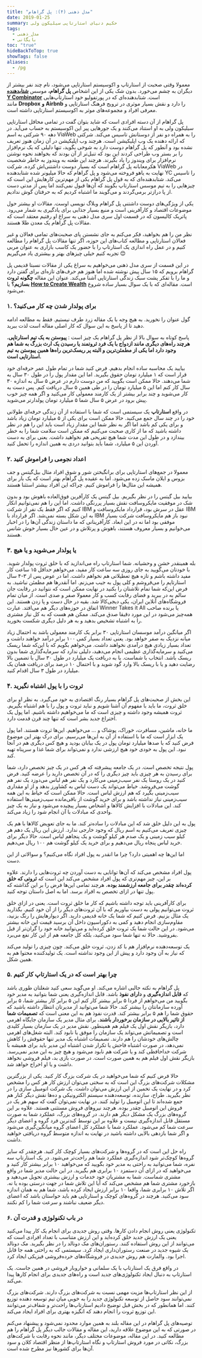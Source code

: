 ```yaml
---
title: "مدل ذهنی (۴): پل گراهام"
date: 2019-01-25
summary: حکیم دنیای استارتاپی سیلیکون ولی
tags:
  - مدل_ذهنی
  - بایگانی
toc: "true"
hideBackToTop: true
showTags: false
aliases:
  - /pg
---
```

معمولا وقتی صحبت از استارتاپ و اکوسیستم استارتاپی می‌شود، نام چند نفر بیشتر از دیگران به چشم می‌خورد. بدون شک یکی از این اشخاص **پل گراهام،** موسس **[شتابدهنده Y Combinator](https://www.ycombinator.com/)** است. شتابدهنده‌ای که در پورتفولیو خود استارتاپ‌هایی مانند **Dropbox** **و** **Airbnb** را دارد و نقش بسیار موثری در ترویج فرهنگ استارتاپی و معرفی افراد و مجموعه‌های موثر به اکوسیستم استارتاپی داشته است.

پل گراهام از آن دسته افرادی است که شاید بتوان گفت در تمامی محافل استارتاپی سیلیکون ولی به او استناد می‌کنند و یک جورهایی پیر این اکوسیستم به حساب می‌آید. در دهه ۹۰ شرکتی به اسم ViaWeb را به همراه دو نفر از دوستانش تاسیس می‌کند. شرکتی که ارائه دهنده یک وب اپلیکیشن است. هرچند وب اپلیکیشن در آن زمان هنوز تعریف نشده بود و آنطور که پل گراهام دوست دارد به شوخی بگوید، تنها دلیلی که یک نرم‌افزار را بر بستر وب طراحی کردند این بود که تنبل‌تر از آن بودند که بخواهند نحوه نوشتن نرم‌افزار برای ویندوز را یاد بگیرند. هرچند این طعنه به ویندوز به خاطر شخصیت هکرمعابانه پل گراهام است که بسیار دوست داشتنی‌اش کرده. شرکت ViaWeb در نهایت به یاهو فروخته می‌شود و پل گراهام که حالا میلیونر شده شتابدهنده YC را تاسیس می‌کند. شتابدهنده‌ای که به قول پل گراهام یکی از مهم‌ترین کارهایش این است که چیزهایی را به تیم موسس استارتاپ بگویند که آن‌ها قبول نمی‌کنند اما پس از مدتی دست از پا درازتر برمی‌گردند و می‌گویند ما اشتباه کردیم که به حرفتان گوش ندادیم.

یکی از ویژگی‌های دوست داشتنی پل گراهام وبلاگ نویسی اوست. مقالات او بیشتر حول موضوعات اقتصاد و کارآفرینی است و منبع بسیار جذابی برای یادگیری به شمار می‌رود. پاتریک کالیسون که در قسمت اول سری مدل ذهنی به سراغ او رفتیم معتقد است که مقالات پل گراهام یک معدن طلا هستند.

نظر من را هم بخواهید، فکر می‌کنم به جای نشستن پای صحبت‌های تمامی فعالان و غیر فعالان استارتاپی و مطالعه کتاب‌های این حوزه، اگر تنها مقالات پل گراهام را مطالعه کنیم و در عمل راه اندازی یک استارتاپ را با حضور یک کاسب بازاری به عنوان مربی تجربه کنیم خیلی چیزهای بهتر و بیشتری یاد می‌گیریم 😊

در این قسمت از سری مدل ذهنی می‌خواهیم به سراغ یکی از مقالات نسبتا قدیمی پل گراهام برویم که ۱۵ سال پیش نوشته شده اما هنوز هم حرف‌های تازه‌ای برای گفتن دارد و ما را با تفکر پشت سبک زندگی استارتاپی آشنا می‌کند. عنوان این مقاله **چگونه ثروت بسازیم؟** یا **[How to Create Wealth](http://paulgraham.com/wealth.html)** است. مقاله‌ای که با یک سوال بسیار ساده شروع می‌شود.

### **۱. برای پولدار شدن چه کار می‌کنید؟**

گول عنوان را نخورید. به هیچ وجه با یک مقاله زرد طرف نیستیم. فقط به مطالعه ادامه دهید تا از پاسخ به این سوال که کار اصلی مقاله است لذت ببرید.

پاسخ کوتاه به سوال بالا از نظر پل گراهام یک چیز است : **پیوستن به یک تیم استارتاپی. هرچند راه‌های دیگری مانند ازدواج با یک فرد ثروتمند یا رسیدن یک ارث بزرگ به شما هم وجود دارد اما یکی از مطمئن‌ترین و البته پر ریسک‌ترین راه‌ها همین پیوستن به تیم استارتاپی است.**

بیایید یک محاسبه ساده انجام بدهیم. فرض کنید شما در تمام طول عمر حرفه‌ای خود قرار است که ۱ میلیارد تومان حقوق بگیرید. اما این مقدار پول را در طول ۳۰ سال به شما می‌دهند. حالا ممکن است بگویید که من دوست دارم در عرض ۵ سال به اندازه ۳۰ سال کار کنم اما این ۵ میلیارد تومان را در طی همین ۵ سال دریافت کنم. پس دست به کار می‌شوید و چند برابر بیشتر از یک کارمند معمولی کار می‌کنید و اگر همه چیز خوب پیش برود در عرض ۵ سال شما ۵ میلیارد تومان پولدارتر می‌شوید.

در واقع **استارتاپ** یک سیستمی است که شما با استفاده از آن زندگی حرفه‌ای طولانی خود را در چند سال جمع می‌کنید. حالا ممکن است برای یکی از ۵ میلیارد تومان زیاد باشد و برای یکی کم باشد اما اگر به نظر شما این مقدار زیاد است باید این را هم در نظر داشته باشید که ما از کاری صحبت می‌کنیم که ممکن است سلامت شما را به خطر بیندازد و در طول این مدت شما هیچ تفریحی هم نخواهید داشت. یعنی برای به دست آوردن این ۵ میلیارد، شما باید بتوانید دردی به همین اندازه را تحمل کنید.

### **۲. اعداد نجومی را فراموش کنید**

معمولا در جمع‌های استارتاپی برای برانگیختن شور و شوق افراد مثال بیل‌گیتس و جف بزوس و ایلان ماسک زده می‌شود. اما به عقیده پل گراهام بهتر است که یک بار برای همیشه این مثال‌ها را فراموش کنیم. چراکه این افراد بیشتر استثنا هستند.

بیایید بیل گیتس را در نظر بگیریم. بیل گیتس یک کارآفرین فوق‌العاده باهوش بود و بدون شک در موفقیت مایکروسافت نقش بسیار پررنگی داشت. اما این را هم نمی‌توانیم انکار کنیم که اگر فقط یک نفر از شرکت IBM عقل در سرش بود، قرارداد مایکروسافت و IBM به این شکل بسته نمی‌شد. اگر قرارداد با IBM نبود باز هم مایکروسافت شرکت بسیار موفقی بود اما نه در این ابعاد. کارآفرینانی که ما داستان زندگی آن‌ها را در اخبار می‌خوانیم و بسیار معروف هستند، باهوش و پرتلاش و در عین حال بسیار خوش شانس هستند.

### ۳. یا پولدار می‌شوید و یا هیچ

بله همینقدر خشن و وحشیانه. شما استارتاپ راه می‌اندازید که با خلق ثروت پولدار شوید. با خودتان می‌گویید به جای روزی سه ساعت کار مفید، می‌خواهم حداقل ۱۵ ساعت کار مفید داشته باشم و تازه هیچ تعطیلاتی هم نخواهم داشت. اما در عوض پس از ۳-۴ سال استارتاپم را می‌فروشم و کلی پول به جیب می‌زنم. اما آنقدرها هم مطمئن نباشید. به فرض این‌که شما تمام تلاشتان را بکنید در نهایت ممکن است که نتوانید در رقابت جان سالم به در ببرید و فضای رقابت کسب و کار معمولا صفر و صدی است. از میان تمام فروشگاه‌های آنلاین ایران، یکی دیجی‌کالا شد. بقیه در حال دست و پا زدن هستند. این اتفاق در حوزه‌های دیگر هم می‌افتد. عبارت Winner Takes it All یا برنده صاحب همه‌چیز می‌شود در این مورد دقیقا صدق می‌کند. ممکن هم هست که به کل نیاز مشتری را به اشتباه تشخیص بدهید و به هر دلیل دیگری شکست بخورید.

اگر میانگین درآمد موسسان استارتاپی ۳۰ برابر یک کارمند معمولی باشد به احتمال زیاد میانه نزدیک به صفر خواهد بود. یعنی تعداد بسیار کمی ۱۰۰ برابر درآمد خواهند داشت و تعداد بسیار زیادی هیچ درآمدی نخواهند داشت. می‌خواهم بگویم که با این‌که شما ریسک می‌کنید و سرمایه‌گذاری عظیمی انجام می‌دهید، دلیلی ندارد که سرمایه‌گذاری شما بدون ریسک باشد. انتخاب با شماست. یا به دریافت یک میلیارد در طول ۳۰ سال با تضمین بالا رضایت دهید و یا با ریسک بالا وارد گود شوید و با احتمال ۱۰ درصد برای دریافت همان یک میلیارد در طول ۳ سال اقدام کنید.

### **۴. ثروت را با پول اشتباه نگیرید**

این بخش از صحبت‌های پل گراهام بسیار رنگ اقتصادی به خود می‌گیرد. به نظر او برای خلق ثروت، ما باید با مفهوم آن آشنا شویم و نباید ثروت و پول را با هم اشتباه بگیریم. ثروت همیشه وجود داشته و چیزی است که ما می‌خواهیم داشته باشیم. اما پول یک اختراع جدید بشر است که تنها چند قرن قدمت دارد.

ما خانه، ماشین، مسافرت، خوراک، پوشاک و … می‌خواهیم. این‌ها ثروت هستند. اما پول یک ابزار است که ما با استفاده از آن به این‌ها می‌رسیم. برای درک بهتر این موضوع فرض کنید که با صدها میلیارد تومان پول در یک بیابان بودید و هیچ کس دیگری هم در آنجا نبود. این پول به خودی خود هیچ ارزشی ندارد و نمی‌تواند برای شما غذا و سرپناه تهیه کند.

پول نتیجه تخصص است. در یک جامعه پیشرفته که هر کس در یک چیز تخصص دارد، شما برای رسیدن به هر چیزی باید چیز دیگری را که در آن تخصص دارید را عرضه کنید. فرض کنید در یک روستا یک نفر سیب‌زمینی می‌کارد و یک نفر هم لباس می‌دوزد یک نفر هم گوشت می‌فروشد. خیاط می‌تواند یک دست لباس به کشاورز بدهد و از او مقداری سیب‌زمینی بگیرد که هم ارزش لباس است. حالا ممکن است که خیاط به این همه سیب‌زمینی نیاز نداشته باشد و برای خرید گوشت از باقی‌مانده سیب‌زمینی‌ها استفاده کند. این مبادلات با افزایش کالاها و اشخاص بسیار پیچیده می‌شود و نیاز به یک چیز واحدی که مبادلات با آن انجام شود را زیاد می‌کند.

پول به این دلیل خلق شد که این مبادلات را ساده‌تر کند. ما به جای تعویض کالا‌ها با هم یک چیزی تعریف می‌کنیم به اسم ریال که وجود خارجی ندارد. ارزش این ریال یک دهم هر کیلو سیب زمینی و یک صدم هر کیلو گوشت و یک پنجاهم لباس است. حالا دیگر برای خرید لباس پنجاه ریال می‌دهیم و برای خرید یک کیلو گوشت هم ۱۰۰ ریال می‌دهیم.

اما این‌ها چه اهمیتی دارد؟ چرا ما انقدر به پول افراد نگاه می‌کنیم؟ و سوالاتی از این دست.

پول افراد مشخص می‌کند که آن‌ها توانایی به دست آوردن چه ثروت‌هایی را دارند. علاوه بر این، چیز مهم‌تری که پول افراد مشخص می‌کند این است که **ثروتی که خلق کرده‌اند** **چقدر برای جامعه ارزشمند بوده.** هرچند تمامی این‌ها فرض را بر این گذاشته که پول تنها در ازای تخصص به افراد برسد. اما به اصل داستان توجه کنید.

برای کارآفرینی باید توجه داشته باشیم که کار ما خلق ثروت است. یعنی در ازای خلق ثروت می‌توانیم پولی به دست بیاوریم که با آن ثروت‌های دیگر را از آن خود کنیم. بگذارید یک مثال بزنیم. فرض کنیم که شما یک خانه قدیمی دارید. اگر دیوارهایش را رنگ بزنید، مقاوم‌سازی انجام دهید و کمی به دکوراسیون داخل آن برسید قیمت این خانه بیشتر می‌شود. در این حالت شما یک ثروت خلق کرده‌اید و می‌توانید خانه خود را گران‌تر از قبل بفروشید. حالا نه تنها شما سود می‌کنید، بلکه کل جامعه هم از این کار نفع می‌برد.

یک توسعه‌دهنده نرم‌افزار هم با کد زدن، ثروت خلق می‌کند. چون چیزی را تولید می‌کند که نیاز به آن وجود دارد و پیش از این وجود نداشته است. یک تولید‌کننده محتوا هم به همین شکل.

### **۵. چرا بهتر است که در یک استارتاپ کار کنیم**

پل گراهام به نکته جالبی اشاره می‌کند. او می‌گوید سعی کنید شغلتان طوری باشد که **قابل اندازه‌گیری** و **دارای نفوذ** باشد. قابل اندازه‌گیری یعنی شما بتوانید به مدیر خود بگویید من می‌خواهم از فردا ۵ برابر بیشتر کار کنم این ۵ برابر کار بیشتر شما، ۵ برابر آورده سازمانتان را بیشتر کند. حالا شما می‌توانید از مدیرتان انتظار داشته باشید که حقوق شما را هم ۵ برابر بیشتر کند. قدرت نفوذ هم به این معنی است که **تصمیمات شما از تاثیر بالایی در سازمان برخوردار باشند.** برای مثال مدیر یک سازمان جایگاه اهرمی دارد، بازیگر نقش اول یک فیلم هم همینطور. نقش مدیر در یک سازمان بسیار کلیدی است و تصمیماتش می‌تواند یک سازمان را موفق یا نابود کند. البته شغل‌های اهرمی چالش‌های خودشان را هم دارند. تصمیمات اشتباه یک مدیر تنها حقوقش را کاهش نمی‌دهد، در صورت اشتباه فاحش یا تکرار شدن اشتباه این مدیر باید برای همیشه با شرکت خداحافظی کند و یا شرکت هم نابود می‌شود و هیچ چیز به این مدیر نمی‌رسد. بازیگر نقش اول فیلم هم به همین صورت است. در صورت بازی بد، فیلم فروشی نخواهد داشت و یا او اخراج خواهد شد.

حالا فرض کنیم که شما می‌خواهید در یک شرکت بزرگ کار کنید. یکی از بزرگترین مشکلات شرکت‌های بزرگ این است که به سختی می‌توان ارزش کار هر کس را مشخص کرد و در نهایت یک تخمین از این ارزش می‌توان داشت. یک شرکت اتومبیل سازی را در نظر بگیرید. طراح، سازنده، توسعه‌دهنده سیستم الکترونیکی و ده‌ها نقش دیگر کنار هم جمع شده‌اند تا این اتومبیل را تولید کنند. در نهایت نمی‌توان گفت که سهم هر یک در فروش این اتومبیل چقدر بوده. هرچند نیروهای فروش مستثنی هستند. علاوه بر این گروه‌های بزرگ یک مشکل دیگر هم دارند. در گروه‌های بزرگ، عملکرد شما به صورت مستقل قابل اندازه‌گیری نیست و علاوه بر این توسط کندترین فرد گروه و اعضای دیگر سرعت شما کم می‌شود. عملکرد شما با عملکرد کل اعضای گروه میانگین‌گیری می‌شود و اگر شما بازدهی بالایی داشته باشید در نهایت به اندازه متوسط گروه دریافتی خواهید داشت.

راه حل این است که در گروه‌ها و شرکت‌های بسیار کوچک کار کنید. هرچقدر که سایز گروه‌ها کوچک‌تر شود اندازه‌گیری عملکرد شما هم راحت‌تر می‌شود. در یک استارتاپ سه نفره، شما می‌توانید به راحتی به مدیر خود بگویید که می‌خواهید ۱۰ برابر بیشتر کار کنید و می‌خواهید که در ازای آن دستمزد ۱۰ برابری هم بگیرید. در این حالت مدیر شما در واقع مشتری شماست. شما به مشتریان خود خدمات و ارزش بیشتری تحویل می‌دهید و بازخورد مشتری شما هم مشخص می‌کند که آیا این تلاش شما در جهت درستی بوده یا نه. اگر تلاش ۱۰ برابری شما، واقعا ۱۰ برابر ارزش ایجاد کرده باشد، شما هم به همان اندازه سود می‌کنید. هرچند در گروه‌های کوچک و استارتاپی هم باید حواستان باشد که اعضای دیگر ضعیف نباشند و سرعت شما را کم نکنند.

### **۶. در باب تکنولوژی و قدرت آن**

تکنولوژی یعنی روش انجام دادن کارها. وقتی روش جدیدی برای انجام یک کار پیدا می‌کنید یعنی یک ارزش جدید خلق کرده‌اید و این ارزش متناسب با تعداد افرادی است که می‌توانند از این روش استفاده کنند. رستوران‌های مک دونالد را در نظر بگیرید. مک دونالد یک شیوه جدید در صنعت رستوران‌داری ایجاد کرد. سیستمی که به راحتی همه جا قابل اجرا بود. والمارت هم روش جدیدی در فروشگاه‌های خرده‌فروشی فیزیکی ایجاد کرد.

در واقع فرق یک استارتاپ با یک سلمانی و خواروبار فروشی در همین جاست. یک استارتاپ به دنبال ایجاد تکنولوژی‌های جدید است و راه‌های جدیدی برای انجام کارها پیدا می‌کند.

از این نظر استارتاپ‌ها مزیت مهمی نسبت به شرکت‌های بزرگ دارند. شرکت‌های بزرگ نمی‌توانند سود حاصل از توسعه تکنولوژی جدید را به خوبی میان تیم توسعه دهنده توزیع کنند. اما همانطور که در بخش قبل توضیح دادیم استارتاپ‌ها راحت‌تر و شفاف‌تر می‌توانند این توزیع ثروت را انجام دهند که انگیزه بهتری برای افراد ایجاد می‌کند.

توصیه‌های پل گراهام در این مقاله بلند به همین موارد محدود نمی‌شود و پیشنهاد می‌کنم در صورتی که به این موضوع علاقه دارید، این مقاله و مقالات جالب دیگر پل گراهام را هم مطالعه کنید. در این مقاله، موضوعات مختلف دیگر، مانند نحوه رقابت با شرکت‌های بزرگ، نکاتی در مورد فروش استارتاپ و نگاه استارتاپ‌ها از منظر اقتصاد کلان و سود آن‌ها برای کشورها نیز مطرح شده است.